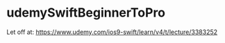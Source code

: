 # udemySwiftBeginnerToPro

Let off at:
https://www.udemy.com/ios9-swift/learn/v4/t/lecture/3383252






